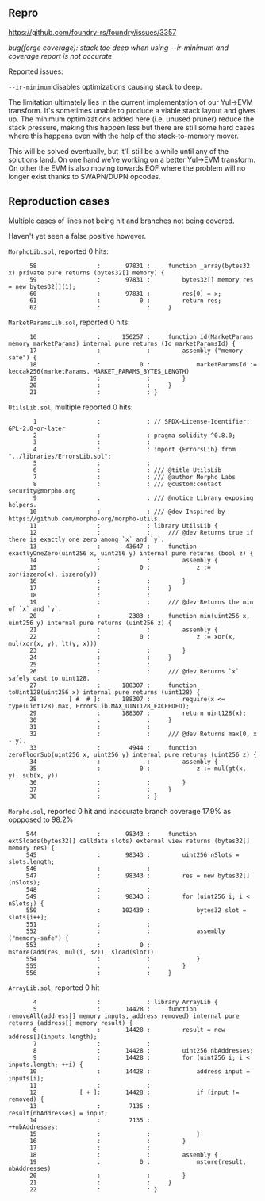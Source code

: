 ## Repro

https://github.com/foundry-rs/foundry/issues/3357

_bug(forge coverage): stack too deep when using --ir-minimum and coverage report is not accurate_

Reported issues:

`--ir-minimum` disables optimizations causing stack to deep.

The limitation ultimately lies in the current implementation of our Yul->EVM transform. It's sometimes unable to produce a viable stack layout and gives up. The minimum optimizations added here (i.e. unused pruner) reduce the stack pressure, making this happen less but there are still some hard cases where this happens even with the help of the stack-to-memory mover.

This will be solved eventually, but it'll still be a while until any of the solutions land. On one hand we're working on a better Yul->EVM transform. On other the EVM is also moving towards EOF where the problem will no longer exist thanks to SWAPN/DUPN opcodes.

## Reproduction cases

Multiple cases of lines not being hit and branches not being covered.

Haven't yet seen a false positive however.

`MorphoLib.sol`, reported 0 hits:

```
      58                 :       97831 :     function _array(bytes32 x) private pure returns (bytes32[] memory) {
      59                 :       97831 :         bytes32[] memory res = new bytes32[](1);
      60                 :       97831 :         res[0] = x;
      61                 :           0 :         return res;
      62                 :             :     }
```

`MarketParamsLib.sol`, reported 0 hits:

```
      16                 :      156257 :     function id(MarketParams memory marketParams) internal pure returns (Id marketParamsId) {
      17                 :             :         assembly ("memory-safe") {
      18                 :           0 :             marketParamsId := keccak256(marketParams, MARKET_PARAMS_BYTES_LENGTH)
      19                 :             :         }
      20                 :             :     }
      21                 :             : }
```

`UtilsLib.sol`, multiple reported 0 hits:

```
       1                 :             : // SPDX-License-Identifier: GPL-2.0-or-later
       2                 :             : pragma solidity ^0.8.0;
       3                 :             : 
       4                 :             : import {ErrorsLib} from "../libraries/ErrorsLib.sol";
       5                 :             : 
       6                 :             : /// @title UtilsLib
       7                 :             : /// @author Morpho Labs
       8                 :             : /// @custom:contact security@morpho.org
       9                 :             : /// @notice Library exposing helpers.
      10                 :             : /// @dev Inspired by https://github.com/morpho-org/morpho-utils.
      11                 :             : library UtilsLib {
      12                 :             :     /// @dev Returns true if there is exactly one zero among `x` and `y`.
      13                 :       43647 :     function exactlyOneZero(uint256 x, uint256 y) internal pure returns (bool z) {
      14                 :             :         assembly {
      15                 :           0 :             z := xor(iszero(x), iszero(y))
      16                 :             :         }
      17                 :             :     }
      18                 :             : 
      19                 :             :     /// @dev Returns the min of `x` and `y`.
      20                 :        2383 :     function min(uint256 x, uint256 y) internal pure returns (uint256 z) {
      21                 :             :         assembly {
      22                 :           0 :             z := xor(x, mul(xor(x, y), lt(y, x)))
      23                 :             :         }
      24                 :             :     }
      25                 :             : 
      26                 :             :     /// @dev Returns `x` safely cast to uint128.
      27                 :      188307 :     function toUint128(uint256 x) internal pure returns (uint128) {
      28         [ #  # ]:      188307 :         require(x <= type(uint128).max, ErrorsLib.MAX_UINT128_EXCEEDED);
      29                 :      188307 :         return uint128(x);
      30                 :             :     }
      31                 :             : 
      32                 :             :     /// @dev Returns max(0, x - y).
      33                 :        4944 :     function zeroFloorSub(uint256 x, uint256 y) internal pure returns (uint256 z) {
      34                 :             :         assembly {
      35                 :           0 :             z := mul(gt(x, y), sub(x, y))
      36                 :             :         }
      37                 :             :     }
      38                 :             : }
```

`Morpho.sol`, reported 0 hit and inaccurate branch coverage 17.9% as oppposed to 98.2%


```
     544                 :       98343 :     function extSloads(bytes32[] calldata slots) external view returns (bytes32[] memory res) {
     545                 :       98343 :         uint256 nSlots = slots.length;
     546                 :             : 
     547                 :       98343 :         res = new bytes32[](nSlots);
     548                 :             : 
     549                 :       98343 :         for (uint256 i; i < nSlots;) {
     550                 :      102439 :             bytes32 slot = slots[i++];
     551                 :             : 
     552                 :             :             assembly ("memory-safe") {
     553                 :           0 :                 mstore(add(res, mul(i, 32)), sload(slot))
     554                 :             :             }
     555                 :             :         }
     556                 :             :     }
```

`ArrayLib.sol`, reported 0 hit

```
       4                 :             : library ArrayLib {
       5                 :       14428 :     function removeAll(address[] memory inputs, address removed) internal pure returns (address[] memory result) {
       6                 :       14428 :         result = new address[](inputs.length);
       7                 :             : 
       8                 :       14428 :         uint256 nbAddresses;
       9                 :       14428 :         for (uint256 i; i < inputs.length; ++i) {
      10                 :       14428 :             address input = inputs[i];
      11                 :             : 
      12            [ + ]:       14428 :             if (input != removed) {
      13                 :        7135 :                 result[nbAddresses] = input;
      14                 :        7135 :                 ++nbAddresses;
      15                 :             :             }
      16                 :             :         }
      17                 :             : 
      18                 :             :         assembly {
      19                 :           0 :             mstore(result, nbAddresses)
      20                 :             :         }
      21                 :             :     }
      22                 :             : }
```
